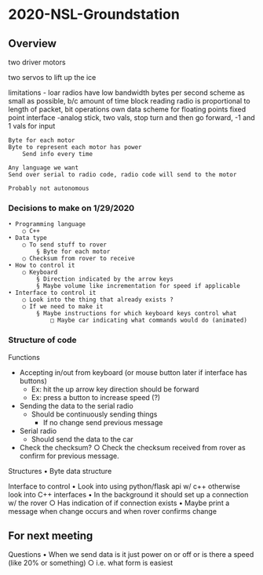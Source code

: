 # 2020-NSL-Groundstation

## Overview 
two driver motors

two servos to lift up the ice 

limitations - loar radios have low bandwidth
	bytes per second
	scheme as small as possible, b/c amount of time block reading radio is proportional to length of packet, bit operations
	own data scheme for floating points
		fixed point
	interface -analog stick, two vals, stop turn and then go forward, -1 and 1 vals for input
	
	
	Byte for each motor
	Byte to represent each motor has power
		Send info every time
	
	Any language we want
	Send over serial to radio code, radio code will send to the motor
	
	Probably not autonomous 
	

### Decisions to make on 1/29/2020
	• Programming language
		○ C++
	• Data type
		○ To send stuff to rover
			§ Byte for each motor
		○ Checksum from rover to receive
	• How to control it
		○ Keyboard
			§ Direction indicated by the arrow keys
			§ Maybe volume like incrementation for speed if applicable
	• Interface to control it
		○ Look into the thing that already exists ?
		○ If we need to make it
			§ Maybe instructions for which keyboard keys control what
				□ Maybe car indicating what commands would do (animated)

### Structure of code
Functions
* Accepting in/out from keyboard (or mouse button later if interface has buttons)
	* Ex: hit the up arrow key direction should be forward
	* Ex: press a button to increase speed (?)
* Sending the data to the serial radio
	* Should be continuously sending things
		* If no change send previous message
* Serial radio
	* Should send the data to the car
* Check the checksum?
	○ Check the checksum received from rover as confirm for previous message. 


Structures
	• Byte data structure


Interface to control
	• Look into using python/flask api w/ c++ otherwise look into C++ interfaces
	• In the background it should set up a connection w/ the rover
		○ Has indication of if connection exists
	• Maybe print a message when change occurs and when rover confirms change
	



## For next meeting
Questions
	• When we send data is it just power on or off or is there a speed (like 20% or something)
		○ i.e. what form is easiest


	


